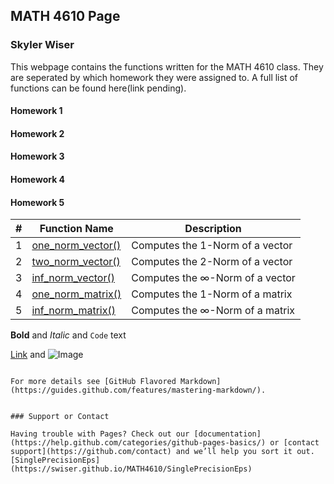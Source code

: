 ## MATH 4610 Page
### Skyler Wiser

This webpage contains the functions written for the MATH 4610 class. They are seperated by which homework they were assigned to. A full list of functions can be found here(link pending).

#### Homework 1
#### Homework 2
#### Homework 3
#### Homework 4
#### Homework 5
#|Function Name|Description
---|---|---
1|[one_norm_vector()](https://swiser.github.io/MATH4610/one_norm_vector)|Computes the 1-Norm of a vector
2|[two_norm_vector()](https://swiser.github.io/MATH4610/two_norm_vector)|Computes the 2-Norm of a vector
3|[inf_norm_vector()](https://swiser.github.io/MATH4610/inf_norm_vector)|Computes the ∞-Norm of a vector
4|[one_norm_matrix()](https://swiser.github.io/MATH4610/one_norm_matrix)|Computes the 1-Norm of a matrix
5|[inf_norm_matrix()](https://swiser.github.io/MATH4610/inf_norm_matrix)|Computes the ∞-Norm of a matrix









**Bold** and _Italic_ and `Code` text

[Link](url) and ![Image](src)
```

For more details see [GitHub Flavored Markdown](https://guides.github.com/features/mastering-markdown/).


### Support or Contact

Having trouble with Pages? Check out our [documentation](https://help.github.com/categories/github-pages-basics/) or [contact support](https://github.com/contact) and we’ll help you sort it out.
[SinglePrecisionEps](https://swiser.github.io/MATH4610/SinglePrecisionEps)
